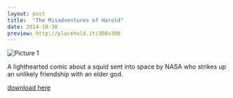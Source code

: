 ```yaml
---
layout: post
title:  "The Misadventures of Harold"
date: 2014-10-30
preview: http://placehold.it/300x300
---
```


![Picture 1](http://placehold.it/800x600)

A lighthearted comic about a squid sent into space by NASA who strikes up an unlikely friendship with an elder god.

[download here](/resources/harold.pdf)

